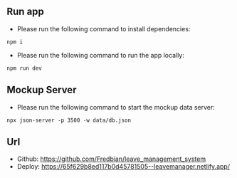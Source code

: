 ## Run app

- Please run the following command to install dependencies:
```
npm i
```

- Please run the following command to run the app locally:
```
npm run dev
```

## Mockup Server

- Please run the following command to start the mockup data server:
```
npx json-server -p 3500 -w data/db.json
```

## Url

- Github: https://github.com/Fredbian/leave_management_system 
- Deploy: https://65f629b8ed117b0d45781505--leavemanager.netlify.app/ 
